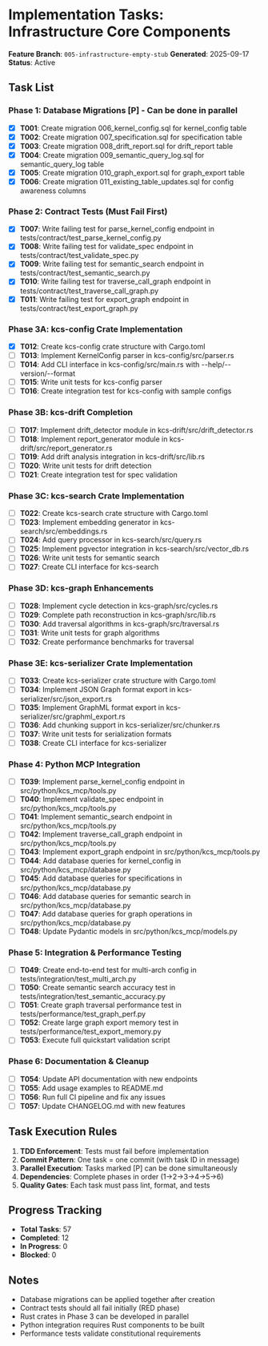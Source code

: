 # Implementation Tasks: Infrastructure Core Components

**Feature Branch**: `005-infrastructure-empty-stub`
**Generated**: 2025-09-17
**Status**: Active

## Task List

### Phase 1: Database Migrations [P] - Can be done in parallel

- [x] **T001**: Create migration 006_kernel_config.sql for kernel_config table
- [x] **T002**: Create migration 007_specification.sql for specification table
- [x] **T003**: Create migration 008_drift_report.sql for drift_report table
- [x] **T004**: Create migration 009_semantic_query_log.sql for semantic_query_log table
- [x] **T005**: Create migration 010_graph_export.sql for graph_export table
- [x] **T006**: Create migration 011_existing_table_updates.sql for config awareness columns

### Phase 2: Contract Tests (Must Fail First)

- [x] **T007**: Write failing test for parse_kernel_config endpoint in tests/contract/test_parse_kernel_config.py
- [x] **T008**: Write failing test for validate_spec endpoint in tests/contract/test_validate_spec.py
- [x] **T009**: Write failing test for semantic_search endpoint in tests/contract/test_semantic_search.py
- [x] **T010**: Write failing test for traverse_call_graph endpoint in tests/contract/test_traverse_call_graph.py
- [x] **T011**: Write failing test for export_graph endpoint in tests/contract/test_export_graph.py

### Phase 3A: kcs-config Crate Implementation

- [x] **T012**: Create kcs-config crate structure with Cargo.toml
- [ ] **T013**: Implement KernelConfig parser in kcs-config/src/parser.rs
- [ ] **T014**: Add CLI interface in kcs-config/src/main.rs with --help/--version/--format
- [ ] **T015**: Write unit tests for kcs-config parser
- [ ] **T016**: Create integration test for kcs-config with sample configs

### Phase 3B: kcs-drift Completion

- [ ] **T017**: Implement drift_detector module in kcs-drift/src/drift_detector.rs
- [ ] **T018**: Implement report_generator module in kcs-drift/src/report_generator.rs
- [ ] **T019**: Add drift analysis integration in kcs-drift/src/lib.rs
- [ ] **T020**: Write unit tests for drift detection
- [ ] **T021**: Create integration test for spec validation

### Phase 3C: kcs-search Crate Implementation

- [ ] **T022**: Create kcs-search crate structure with Cargo.toml
- [ ] **T023**: Implement embedding generator in kcs-search/src/embeddings.rs
- [ ] **T024**: Add query processor in kcs-search/src/query.rs
- [ ] **T025**: Implement pgvector integration in kcs-search/src/vector_db.rs
- [ ] **T026**: Write unit tests for semantic search
- [ ] **T027**: Create CLI interface for kcs-search

### Phase 3D: kcs-graph Enhancements

- [ ] **T028**: Implement cycle detection in kcs-graph/src/cycles.rs
- [ ] **T029**: Complete path reconstruction in kcs-graph/src/lib.rs
- [ ] **T030**: Add traversal algorithms in kcs-graph/src/traversal.rs
- [ ] **T031**: Write unit tests for graph algorithms
- [ ] **T032**: Create performance benchmarks for traversal

### Phase 3E: kcs-serializer Crate Implementation

- [ ] **T033**: Create kcs-serializer crate structure with Cargo.toml
- [ ] **T034**: Implement JSON Graph format export in kcs-serializer/src/json_export.rs
- [ ] **T035**: Implement GraphML format export in kcs-serializer/src/graphml_export.rs
- [ ] **T036**: Add chunking support in kcs-serializer/src/chunker.rs
- [ ] **T037**: Write unit tests for serialization formats
- [ ] **T038**: Create CLI interface for kcs-serializer

### Phase 4: Python MCP Integration

- [ ] **T039**: Implement parse_kernel_config endpoint in src/python/kcs_mcp/tools.py
- [ ] **T040**: Implement validate_spec endpoint in src/python/kcs_mcp/tools.py
- [ ] **T041**: Implement semantic_search endpoint in src/python/kcs_mcp/tools.py
- [ ] **T042**: Implement traverse_call_graph endpoint in src/python/kcs_mcp/tools.py
- [ ] **T043**: Implement export_graph endpoint in src/python/kcs_mcp/tools.py
- [ ] **T044**: Add database queries for kernel_config in src/python/kcs_mcp/database.py
- [ ] **T045**: Add database queries for specifications in src/python/kcs_mcp/database.py
- [ ] **T046**: Add database queries for semantic search in src/python/kcs_mcp/database.py
- [ ] **T047**: Add database queries for graph operations in src/python/kcs_mcp/database.py
- [ ] **T048**: Update Pydantic models in src/python/kcs_mcp/models.py

### Phase 5: Integration & Performance Testing

- [ ] **T049**: Create end-to-end test for multi-arch config in tests/integration/test_multi_arch.py
- [ ] **T050**: Create semantic search accuracy test in tests/integration/test_semantic_accuracy.py
- [ ] **T051**: Create graph traversal performance test in tests/performance/test_graph_perf.py
- [ ] **T052**: Create large graph export memory test in tests/performance/test_export_memory.py
- [ ] **T053**: Execute full quickstart validation script

### Phase 6: Documentation & Cleanup

- [ ] **T054**: Update API documentation with new endpoints
- [ ] **T055**: Add usage examples to README.md
- [ ] **T056**: Run full CI pipeline and fix any issues
- [ ] **T057**: Update CHANGELOG.md with new features

## Task Execution Rules

1. **TDD Enforcement**: Tests must fail before implementation
2. **Commit Pattern**: One task = one commit (with task ID in message)
3. **Parallel Execution**: Tasks marked [P] can be done simultaneously
4. **Dependencies**: Complete phases in order (1→2→3→4→5→6)
5. **Quality Gates**: Each task must pass lint, format, and tests

## Progress Tracking

- **Total Tasks**: 57
- **Completed**: 12
- **In Progress**: 0
- **Blocked**: 0

## Notes

- Database migrations can be applied together after creation
- Contract tests should all fail initially (RED phase)
- Rust crates in Phase 3 can be developed in parallel
- Python integration requires Rust components to be built
- Performance tests validate constitutional requirements
